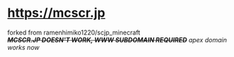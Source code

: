 # https://mcscr.jp
forked from ramenhimiko1220/scjp_minecraft\
~~***MCSCR.JP DOESN'T WORK, WWW SUBDOMAIN REQUIRED***~~ *apex domain works now*
